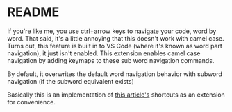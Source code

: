 # README

If you're like me, you use ctrl+arrow keys to navigate your code, word by word. That said, it's a little annoying that this doesn't work with camel case. Turns out, this feature is built in to VS Code (where it's known as word part navigation), it just isn't enabled. This extension enables camel case navigation by adding keymaps to these sub word navigation commands.

By default, it overwrites the default word navigation behavior with subword navigation (if the subword equivalent exists)

Basically this is an implementation of [this article's](https://www.damirscorner.com/blog/posts/20190726-CamelHumpsNavigationInVsCode.html) shortcuts as an extension for convenience.
